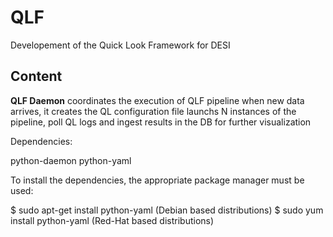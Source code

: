# QLF

Developement of the Quick Look Framework for DESI

## Content

**QLF Daemon** coordinates the execution of QLF pipeline when new data arrives, it creates the QL configuration file launchs N instances of the pipeline, poll QL logs and ingest results in the DB for further visualization

Dependencies:

python-daemon
python-yaml

To install the dependencies, the appropriate package manager must be used:

$ sudo apt-get install python-yaml    (Debian based distributions)
$ sudo yum install python-yaml        (Red-Hat based distributions)
